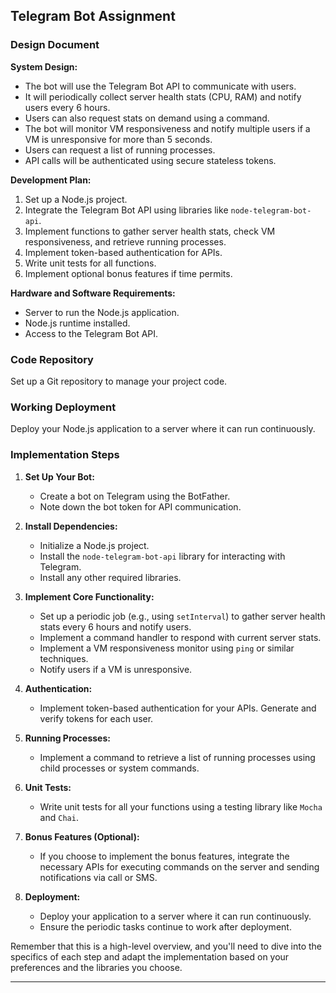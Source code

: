 

## Telegram Bot Assignment

### Design Document

**System Design:**
- The bot will use the Telegram Bot API to communicate with users.
- It will periodically collect server health stats (CPU, RAM) and notify users every 6 hours.
- Users can also request stats on demand using a command.
- The bot will monitor VM responsiveness and notify multiple users if a VM is unresponsive for more than 5 seconds.
- Users can request a list of running processes.
- API calls will be authenticated using secure stateless tokens.

**Development Plan:**
1. Set up a Node.js project.
2. Integrate the Telegram Bot API using libraries like `node-telegram-bot-api`.
3. Implement functions to gather server health stats, check VM responsiveness, and retrieve running processes.
4. Implement token-based authentication for APIs.
5. Write unit tests for all functions.
6. Implement optional bonus features if time permits.

**Hardware and Software Requirements:**
- Server to run the Node.js application.
- Node.js runtime installed.
- Access to the Telegram Bot API.

### Code Repository
Set up a Git repository to manage your project code.

### Working Deployment
Deploy your Node.js application to a server where it can run continuously.

### Implementation Steps

1. **Set Up Your Bot:**
   - Create a bot on Telegram using the BotFather.
   - Note down the bot token for API communication.

2. **Install Dependencies:**
   - Initialize a Node.js project.
   - Install the `node-telegram-bot-api` library for interacting with Telegram.
   - Install any other required libraries.

3. **Implement Core Functionality:**
   - Set up a periodic job (e.g., using `setInterval`) to gather server health stats every 6 hours and notify users.
   - Implement a command handler to respond with current server stats.
   - Implement a VM responsiveness monitor using `ping` or similar techniques.
   - Notify users if a VM is unresponsive.

4. **Authentication:**
   - Implement token-based authentication for your APIs. Generate and verify tokens for each user.

5. **Running Processes:**
   - Implement a command to retrieve a list of running processes using child processes or system commands.

6. **Unit Tests:**
   - Write unit tests for all your functions using a testing library like `Mocha` and `Chai`.

7. **Bonus Features (Optional):**
   - If you choose to implement the bonus features, integrate the necessary APIs for executing commands on the server and sending notifications via call or SMS.

8. **Deployment:**
   - Deploy your application to a server where it can run continuously.
   - Ensure the periodic tasks continue to work after deployment.

Remember that this is a high-level overview, and you'll need to dive into the specifics of each step and adapt the implementation based on your preferences and the libraries you choose.

---

